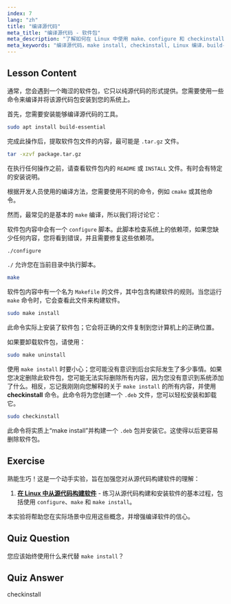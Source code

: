 ```yaml
---
index: 7
lang: "zh"
title: "编译源代码"
meta_title: "编译源代码 - 软件包"
meta_description: "了解如何在 Linux 中使用 make、configure 和 checkinstall 编译源代码。了解初学者和中级用户的构建过程。"
meta_keywords: "编译源代码，make install, checkinstall, Linux 编译，build-essential, Linux 教程，初学者指南"
---
```


## Lesson Content

通常，您会遇到一个晦涩的软件包，它只以纯源代码的形式提供。您需要使用一些命令来编译并将该源代码包安装到您的系统上。

首先，您需要安装能够编译源代码的工具。

```bash
sudo apt install build-essential
```

完成此操作后，提取软件包文件的内容，最可能是 `.tar.gz` 文件。

```bash
tar -xzvf package.tar.gz
```

在执行任何操作之前，请查看软件包内的 `README` 或 `INSTALL` 文件。有时会有特定的安装说明。

根据开发人员使用的编译方法，您需要使用不同的命令，例如 `cmake` 或其他命令。

然而，最常见的是基本的 `make` 编译，所以我们将讨论它：

软件包内容中会有一个 `configure` 脚本。此脚本检查系统上的依赖项，如果您缺少任何内容，您将看到错误，并且需要修复这些依赖项。

```bash
./configure
```

`./` 允许您在当前目录中执行脚本。

```bash
make
```

软件包内容中有一个名为 `Makefile` 的文件，其中包含构建软件的规则。当您运行 `make` 命令时，它会查看此文件来构建软件。

```bash
sudo make install
```

此命令实际上安装了软件包；它会将正确的文件复制到您计算机上的正确位置。

如果要卸载软件包，请使用：

```bash
sudo make uninstall
```

使用 `make install` 时要小心；您可能没有意识到后台实际发生了多少事情。如果您决定删除此软件包，您可能无法实际删除所有内容，因为您没有意识到系统添加了什么。相反，忘记我刚刚向您解释的关于 `make install` 的所有内容，并使用 **checkinstall** 命令。此命令将为您创建一个 `.deb` 文件，您可以轻松安装和卸载它。

```bash
sudo checkinstall
```

此命令将实质上“make install”并构建一个 `.deb` 包并安装它。这使得以后更容易删除软件包。

## Exercise

熟能生巧！这是一个动手实验，旨在加强您对从源代码构建软件的理解：

1. **[在 Linux 中从源代码构建软件](https://labex.io/zh/labs/comptia-build-software-from-source-code-in-linux-590853)** - 练习从源代码构建和安装软件的基本过程，包括使用 `configure`、`make` 和 `make install`。

本实验将帮助您在实际场景中应用这些概念，并增强编译软件的信心。

## Quiz Question

您应该始终使用什么来代替 `make install`？

## Quiz Answer

checkinstall
